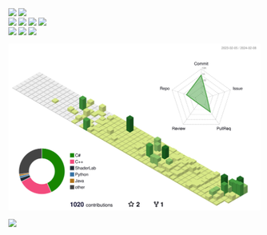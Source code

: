 <img src ="https://capsule-render.vercel.app/api?type=rect&color=0:EEFF00,100:89cff0&height=100&section=header&text=%20KYMPY%20&fontSize=145&fontColor=ffffff&fontAlign=30&fontAlignY=65&desc=GitHub&descAlign=90&descAlignY=75&descSize=30&textBg=false&animation=fadeIn">
<a href="https://hits.seeyoufarm.com"><img src="https://hits.seeyoufarm.com/api/count/incr/badge.svg?url=https%3A%2F%2Fgithub.com%2Fgjbae1212%2Fhit-counter&count_bg=%23DA0008&title_bg=%23555555&icon=keybase.svg&icon_color=%23FFFFFF&title=Watches&edge_flat=true"/></a>

<div align="left">
	<img src="https://img.shields.io/badge/C%23-865983?style=for-the-badge&logo=Csharp&logoColor=white" />
	<img src="https://img.shields.io/badge/C++-7C9E72?style=for-the-badge&logo=C%2B%2B&logoColor=white" />
	<img src="https://img.shields.io/badge/python-510BCE?style=for-the-badge&logo=Python&logoColor=white" />
	<img src="https://img.shields.io/badge/java-0345E1?style=for-the-badge&logo=javascript&logoColor=white" />
	<!--<img src="https://img.shields.io/badge/C-B28FC2?style=for-the-badge&logo=C&logoColor=white" />-->
</br>
  <img src="https://img.shields.io/badge/UNREAL-CB4010?style=for-the-badge&logo=UNREALENGINE&logoColor=white" />
  <img src="https://img.shields.io/badge/GODOT-A5E010?style=for-the-badge&logo=godotengine&logoColor=white" />
  <img src="https://img.shields.io/badge/UNITY-126953?style=for-the-badge&logo=UNITY&logoColor=white" />

 ![](./profile-3d-contrib/profile-green-animate.svg)
 
</div>
<div aling="left">
<!--<img src="https://github-readme-stats.vercel.app/api/top-langs/?username=Kympy&layout=compact"><br><br>-->
<img src="https://github-readme-stats.vercel.app/api?username=Kympy&show_icons=true">
</div>
